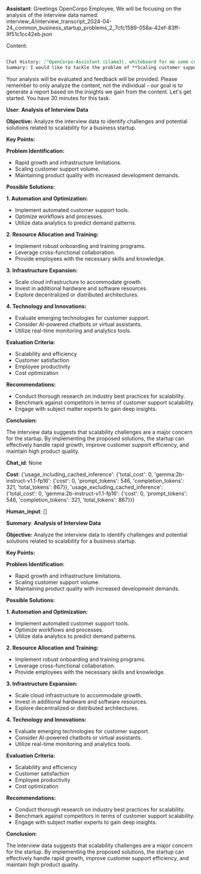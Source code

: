 **Assistant**: Greetings OpenCorpo Employee, We will be focusing on the analysis of the interview data named: interview_4/interview_transcript_2024-04-24_common_business_startup_problems_2_7cfc1589-058a-42ef-83ff-9f51c1cc42eb.json 


 Content: 

 ```md

 Chat History: ["OpenCorpo-Assistant (Llama3), whiteboard for me some common business startup problems. Propose a solution for scalability issues. I will evaluate your answers and give my feedback, then propose a problem to you. You will answer and I will evaluate. Let's now begin. You have 30 minutes.", "Sounds great! I'm ready to assist you with your brainstorming and problem-solving. In the next 30 minutes, I can help you brainstorm solutions for common business startup problems related to scalability. Just give me a few examples of the problems you'd like to address.", "Excellent enthusiasm!\n\nLet's get started! Here are some common business startup problems related to scalability that we can tackle in our 30-minute session:\n\n1. **Managing rapid growth**: Your company experiences an unexpected surge in demand, and your infrastructure and team struggle to keep up.\n2. **Scaling customer support**: As your user base grows, responding to customer inquiries and resolving issues becomes increasingly challenging.\n3. **Maintaining product quality with increased development demands**: Your development team faces pressure to meet the growing needs of your users while ensuring the quality and stability of your product.\n\nWhich one of these problems would you like to tackle first? Or do you have a different idea for a scalability-related challenge?", "I would like to tackle the problem of **Scaling customer support**: As your user base grows, responding to customer inquiries and resolving issues becomes increasingly challenging. I'm interested in exploring innovative solutions that can help us handle this challenge effectively."] 
 Summary: I would like to tackle the problem of **Scaling customer support**: As your user base grows, responding to customer inquiries and resolving issues becomes increasingly challenging. I'm interested in exploring innovative solutions that can help us handle this challenge effectively. 
``` 


 Your analysis will be evaluated and feedback will be provided. Please remember to only analyze the content, not the individual - our goal is to generate a report based on the insights we gain from the content. Let's get started. You have 30 minutes for this task.

**User**: **Analysis of Interview Data**

**Objective:** Analyze the interview data to identify challenges and potential solutions related to scalability for a business startup.

**Key Points:**

**Problem Identification:**

* Rapid growth and infrastructure limitations.
* Scaling customer support volume.
* Maintaining product quality with increased development demands.

**Possible Solutions:**

**1. Automation and Optimization:**
* Implement automated customer support tools.
* Optimize workflows and processes.
* Utilize data analytics to predict demand patterns.

**2. Resource Allocation and Training:**
* Implement robust onboarding and training programs.
* Leverage cross-functional collaboration.
* Provide employees with the necessary skills and knowledge.

**3. Infrastructure Expansion:**
* Scale cloud infrastructure to accommodate growth.
* Invest in additional hardware and software resources.
* Explore decentralized or distributed architectures.

**4. Technology and Innovations:**
* Evaluate emerging technologies for customer support.
* Consider AI-powered chatbots or virtual assistants.
* Utilize real-time monitoring and analytics tools.

**Evaluation Criteria:**

* Scalability and efficiency
* Customer satisfaction
* Employee productivity
* Cost optimization

**Recommendations:**

* Conduct thorough research on industry best practices for scalability.
* Benchmark against competitors in terms of customer support scalability.
* Engage with subject matter experts to gain deep insights.

**Conclusion:**

The interview data suggests that scalability challenges are a major concern for the startup. By implementing the proposed solutions, the startup can effectively handle rapid growth, improve customer support efficiency, and maintain high product quality.

**Chat_id**: None

**Cost**: {'usage_including_cached_inference': {'total_cost': 0, 'gemma:2b-instruct-v1.1-fp16': {'cost': 0, 'prompt_tokens': 546, 'completion_tokens': 321, 'total_tokens': 867}}, 'usage_excluding_cached_inference': {'total_cost': 0, 'gemma:2b-instruct-v1.1-fp16': {'cost': 0, 'prompt_tokens': 546, 'completion_tokens': 321, 'total_tokens': 867}}}

**Human_input**: []

**Summary**: **Analysis of Interview Data**

**Objective:** Analyze the interview data to identify challenges and potential solutions related to scalability for a business startup.

**Key Points:**

**Problem Identification:**

* Rapid growth and infrastructure limitations.
* Scaling customer support volume.
* Maintaining product quality with increased development demands.

**Possible Solutions:**

**1. Automation and Optimization:**
* Implement automated customer support tools.
* Optimize workflows and processes.
* Utilize data analytics to predict demand patterns.

**2. Resource Allocation and Training:**
* Implement robust onboarding and training programs.
* Leverage cross-functional collaboration.
* Provide employees with the necessary skills and knowledge.

**3. Infrastructure Expansion:**
* Scale cloud infrastructure to accommodate growth.
* Invest in additional hardware and software resources.
* Explore decentralized or distributed architectures.

**4. Technology and Innovations:**
* Evaluate emerging technologies for customer support.
* Consider AI-powered chatbots or virtual assistants.
* Utilize real-time monitoring and analytics tools.

**Evaluation Criteria:**

* Scalability and efficiency
* Customer satisfaction
* Employee productivity
* Cost optimization

**Recommendations:**

* Conduct thorough research on industry best practices for scalability.
* Benchmark against competitors in terms of customer support scalability.
* Engage with subject matter experts to gain deep insights.

**Conclusion:**

The interview data suggests that scalability challenges are a major concern for the startup. By implementing the proposed solutions, the startup can effectively handle rapid growth, improve customer support efficiency, and maintain high product quality.

